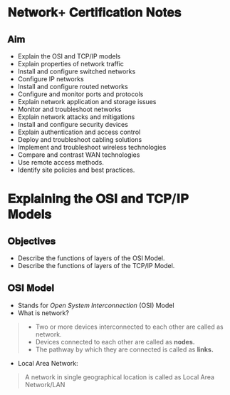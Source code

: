 # 𝐍𝐞𝐭𝐰𝐨𝐫𝐤+ 𝐂𝐞𝐫𝐭𝐢𝐟𝐢𝐜𝐚𝐭𝐢𝐨𝐧 𝐍𝐨𝐭𝐞𝐬

## 𝐀𝐢𝐦

- Explain the OSI and TCP/IP models
- Explain properties of network traffic
- Install and configure switched networks
- Configure IP networks
- Install and configure routed networks
- Configure and monitor ports and protocols
- Explain network application and storage issues
- Monitor and troubleshoot networks
- Explain network attacks and mitigations
- Install and configure security devices
- Explain authentication and access control
- Deploy and troubleshoot cabling solutions
- Implement and troubleshoot wireless technologies
- Compare and contrast WAN technologies
- Use remote access methods.
- Identify site policies and best practices.

# 𝐄𝐱𝐩𝐥𝐚𝐢𝐧𝐢𝐧𝐠 𝐭𝐡𝐞 𝐎𝐒𝐈 𝐚𝐧𝐝 𝐓𝐂𝐏/𝐈𝐏 𝐌𝐨𝐝𝐞𝐥𝐬

## 𝐎𝐛𝐣𝐞𝐜𝐭𝐢𝐯𝐞𝐬

- Describe the functions of layers of the OSI Model.
- Describe the functions of layers of the TCP/IP Model.

## 𝐎𝐒𝐈 𝐌𝐨𝐝𝐞𝐥

- Stands for *Open System Interconnection* (OSI) Model
- What is network?
> - Two or more devices interconnected to each other are called as network.
> - Devices connected to each other are called as **nodes.**
> - The pathway by which they are connected is called as **links.**

- Local Area Network:
> A network in single geographical location is called as Local Area Network/LAN
>
